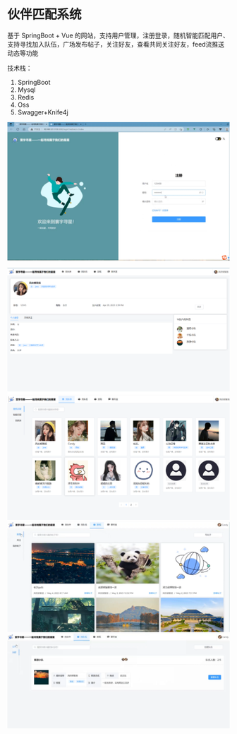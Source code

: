 # 伙伴匹配系统

基于 SpringBoot + Vue 的网站，支持用户管理，注册登录，随机智能匹配用户、支持寻找加入队伍，广场发布帖子，关注好友，查看共同关注好友，feed流推送动态等功能

技术栈：
1. SpringBoot
2. Mysql
3. Redis
4. Oss
5. Swagger+Knife4j

![输入图片说明](img.png)

![输入图片说明](%E4%B8%AA%E4%BA%BA%E9%A1%B5%E9%9D%A2.png)
![输入图片说明](%E4%B8%BB%E9%A1%B51.png)
![输入图片说明](%E5%B9%BF%E5%9C%BA.png)
![输入图片说明](%E6%89%BE%E9%98%9F%E4%BC%8D.png)